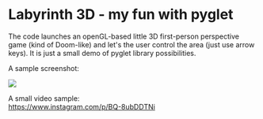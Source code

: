 # Labyrinth 3D - my fun with pyglet

The code launches an openGL-based little 3D first-person perspective game (kind of Doom-like) and let's the user control the area (just use arrow keys). It is just a small demo of pyglet library possibilities.

A sample screenshot:

![](https://user-images.githubusercontent.com/23619663/31903344-209735e4-b828-11e7-855b-6a31830d5e8b.png)

A small video sample:<br>
https://www.instagram.com/p/BQ-8ubDDTNi
